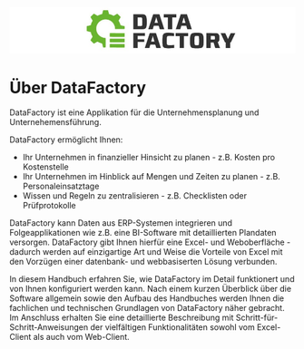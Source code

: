 ![Logo](Pictures/Logo.png)

# Über DataFactory

DataFactory ist eine Applikation für die Unternehmensplanung und Unternehemensführung.

DataFactory ermöglicht Ihnen:

* Ihr Unternehmen in finanzieller Hinsicht zu planen - z.B. Kosten pro Kostenstelle
* Ihr Unternehmen im Hinblick auf Mengen und Zeiten zu planen - z.B. Personaleinsatztage
* Wissen und Regeln zu zentralisieren - z.B. Checklisten oder Prüfprotokolle

DataFactory kann Daten aus ERP-Systemen integrieren und Folgeapplikationen wie z.B. eine BI-Software mit detaillierten Plandaten versorgen. DataFactory gibt Ihnen hierfür eine Excel- und Weboberfläche - dadurch werden auf einzigartige Art und Weise die Vorteile von Excel mit den Vorzügen einer datenbank- und webbasiserten Lösung verbunden.

In diesem Handbuch erfahren Sie, wie DataFactory im Detail funktionert und von Ihnen konfiguriert werden kann. Nach einem kurzen Überblick über die Software allgemein sowie den Aufbau des Handbuches werden Ihnen die fachlichen und technischen Grundlagen von DataFactory näher gebracht. Im Anschluss erhalten Sie eine detaillierte Beschreibung mit Schritt-für-Schritt-Anweisungen der vielfältigen Funktionalitäten sowohl vom Excel-Client als auch vom Web-Client.